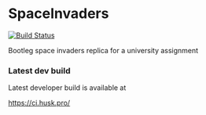 # SpaceInvaders
[![Build Status](https://travis-ci.com/Huskehhh/SpaceInvaders.svg?branch=master)](https://travis-ci.com/Huskehhh/SpaceInvaders)


Bootleg space invaders replica for a university assignment

### Latest dev build
Latest developer build is available at

https://ci.husk.pro/